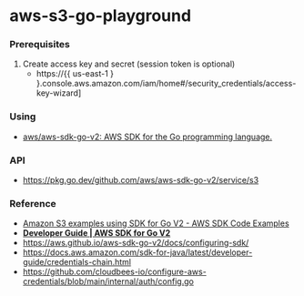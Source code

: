 aws-s3-go-playground
====================
### Prerequisites
1. Create access key and secret (session token is optional)
    - https://{{ us-east-1 } }.console.aws.amazon.com/iam/home#/security_credentials/access-key-wizard]
### Using
- [aws/aws-sdk-go-v2: AWS SDK for the Go programming language.](https://github.com/aws/aws-sdk-go-v2)
  
### API
- https://pkg.go.dev/github.com/aws/aws-sdk-go-v2/service/s3
  
### Reference
- [Amazon S3 examples using SDK for Go V2 - AWS SDK Code Examples](https://docs.aws.amazon.com/code-library/latest/ug/go_2_s3_code_examples.html)
- [**Developer Guide | AWS SDK for Go V2**](https://aws.github.io/aws-sdk-go-v2/docs/)
- https://aws.github.io/aws-sdk-go-v2/docs/configuring-sdk/
- https://docs.aws.amazon.com/sdk-for-java/latest/developer-guide/credentials-chain.html
- https://github.com/cloudbees-io/configure-aws-credentials/blob/main/internal/auth/config.go
